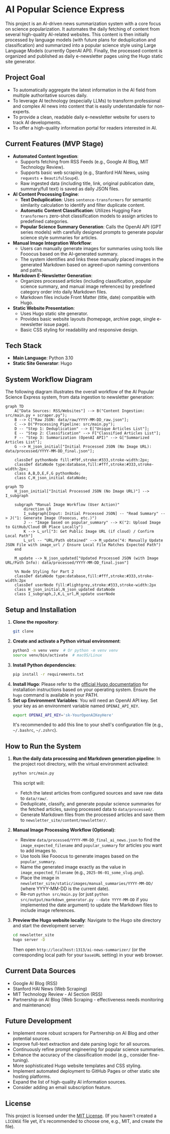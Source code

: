 # AI Popular Science Express

This project is an AI-driven news summarization system with a core focus on science popularization. It automates the daily fetching of content from several high-quality AI-related websites. This content is then initially processed by language models (with future plans for deduplication and classification) and summarized into a popular science style using Large Language Models (currently OpenAI API). Finally, the processed content is organized and published as daily e-newsletter pages using the Hugo static site generator.

## Project Goal

* To automatically aggregate the latest information in the AI field from multiple authoritative sources daily.
* To leverage AI technology (especially LLMs) to transform professional and complex AI news into content that is easily understandable for non-experts.
* To provide a clean, readable daily e-newsletter website for users to track AI developments.
* To offer a high-quality information portal for readers interested in AI.

## Current Features (MVP Stage)

* **Automated Content Ingestion**:
    * Supports fetching from RSS Feeds (e.g., Google AI Blog, MIT Technology Review).
    * Supports basic web scraping (e.g., Stanford HAI News, using `requests` + `BeautifulSoup4`).
    * Raw ingested data (including title, link, original publication date, summary/full text) is saved as daily JSON files.
* **AI Content Processing Engine**:
    * **Text Deduplication**: Uses `sentence-transformers` for semantic similarity calculation to identify and filter duplicate content.
    * **Automatic Content Classification**: Utilizes Hugging Face `transformers` zero-shot classification models to assign articles to predefined categories.
    * **Popular Science Summary Generation**: Calls the OpenAI API (GPT series models) with carefully designed prompts to generate popular science style summaries for articles.
* **Manual Image Integration Workflow**:
    * Users can manually generate images for summaries using tools like Fooocus based on the AI-generated summary.
    * The system identifies and links these manually placed images in the generated Markdown based on agreed-upon naming conventions and paths.
* **Markdown E-Newsletter Generation**:
    * Organizes processed articles (including classification, popular science summary, and manual image references) by predefined category order into daily Markdown files.
    * Markdown files include Front Matter (title, date) compatible with Hugo.
* **Static Website Presentation**:
    * Uses Hugo static site generator.
    * Provides basic website layouts (homepage, archive page, single e-newsletter issue page).
    * Basic CSS styling for readability and responsive design.

## Tech Stack

* **Main Language**: Python 3.10
* **Static Site Generator**: Hugo

## System Workflow Diagram

The following diagram illustrates the overall workflow of the AI Popular Science Express system, from data ingestion to newsletter generation:

```mermaid
graph TD
    A["Data Sources: RSS/Websites"] --> B("Content Ingestion: src/main.py + scraper.py");
    B --> C["Raw JSON: data/raw/YYYY-MM-DD_raw.json"];
    C --> D("Processing Pipeline: src/main.py");
    D -- "Step 1: Deduplication" --> E["Unique Articles List"];
    E -- "Step 2: Classification" --> F["Classified Articles List"];
    F -- "Step 3: Summarization (OpenAI API)" --> G["Summarized Articles List"];
    G --> H_json_initial["Initial Processed JSON (No Image URL): data/processed/YYYY-MM-DD_final.json"];

    classDef pythonNode fill:#f9f,stroke:#333,stroke-width:2px;
    classDef dataNode type:database,fill:#fff,stroke:#333,stroke-width:2px;
    class A,B,D,E,F,G pythonNode;
    class C,H_json_initial dataNode;
```

```mermaid
graph TD
    H_json_initial["Initial Processed JSON (No Image URL)"] --> I_subgraph
    
    subgraph "Manual Image Workflow (User Action)"
        direction LR
        I_subgraph[Input: Initial Processed JSON] -- "Read Summary" --> J("1: Generate Image (Fooocus, etc.)")
        J -- "Image based on popular_summary" --> K("2: Upload Image to GitHub/Cloud OR Place Locally")
        K --> L_url["3: Get Public Image URL (if cloud) / Confirm Local Path"]
        L_url -- "URL/Path obtained" --> M_update("4: Manually Update JSON File with image_url / Ensure Local File Matches Expected Path")
    end

    M_update --> N_json_updated["Updated Processed JSON (with Image URL/Path Info): data/processed/YYYY-MM-DD_final.json"]

    %% Node Styling for Part 2
    classDef dataNode type:database,fill:#fff,stroke:#333,stroke-width:2px
    classDef userNode fill:#lightgrey,stroke:#333,stroke-width:2px
    class H_json_initial,N_json_updated dataNode
    class I_subgraph,J,K,L_url,M_update userNode
```
## Setup and Installation

1.  **Clone the repository**:
    ```bash
    git clone 
    ```
2.  **Create and activate a Python virtual environment**:
    ```bash
    python3 -m venv venv  # Or python -m venv venv
    source venv/bin/activate  # macOS/Linux
    ```
3.  **Install Python dependencies**:
    ```bash
    pip install -r requirements.txt
    ```
4.  **Install Hugo**:
    Please refer to the [official Hugo documentation](https://gohugo.io/getting-started/installing/) for installation instructions based on your operating system. Ensure the `hugo` command is available in your PATH.
5.  **Set up Environment Variables**:
    You will need an OpenAI API key. Set your key as an environment variable named `OPENAI_API_KEY`.
    ```bash
    export OPENAI_API_KEY='sk-YourOpenAIKeyHere'
    ```
    It's recommended to add this line to your shell's configuration file (e.g., `~/.bashrc`, `~/.zshrc`).

## How to Run the System

1.  **Run the daily data processing and Markdown generation pipeline**:
    In the project root directory, with the virtual environment activated:
    ```bash
    python src/main.py
    ```
    This script will:
    * Fetch the latest articles from configured sources and save raw data to `data/raw/`.
    * Deduplicate, classify, and generate popular science summaries for the fetched articles, saving processed data to `data/processed/`.
    * Generate Markdown files from the processed articles and save them to `newsletter_site/content/newsletter/`.

2.  **Manual Image Processing Workflow (Optional)**:
    * Review `data/processed/YYYY-MM-DD_final_ai_news.json` to find the `image_expected_filename` and `popular_summary` for articles you want to add images to.
    * Use tools like Fooocus to generate images based on the `popular_summary`.
    * Name the generated image exactly as the value in `image_expected_filename` (e.g., `2025-06-01_some_slug.png`).
    * Place the image in `newsletter_site/static/images/manual_summaries/YYYY-MM-DD/` (where YYYY-MM-DD is the current date).
    * Re-run `python src/main.py` (or just `python src/output/markdown_generator.py --date YYYY-MM-DD` if you implemented the date argument) to update the Markdown files to include image references.

3.  **Preview the Hugo website locally**:
    Navigate to the Hugo site directory and start the development server:
    ```bash
    cd newsletter_site
    hugo server -D
    ```
    Then open `http://localhost:1313/ai-news-summarizer/` (or the corresponding local path for your `baseURL` setting) in your web browser.

## Current Data Sources

* Google AI Blog (RSS)
* Stanford HAI News (Web Scraping)
* MIT Technology Review - AI Section (RSS)
* Partnership on AI Blog (Web Scraping - effectiveness needs monitoring and maintenance)

## Future Development

* Implement more robust scrapers for Partnership on AI Blog and other potential sources.
* Improve full-text extraction and date parsing logic for all sources.
* Continuously refine prompt engineering for popular science summaries.
* Enhance the accuracy of the classification model (e.g., consider fine-tuning).
* More sophisticated Hugo website templates and CSS styling.
* Implement automated deployment to GitHub Pages or other static site hosting platforms.
* Expand the list of high-quality AI information sources.
* Consider adding an email subscription feature.

## License

This project is licensed under the [MIT License](LICENSE). (If you haven't created a `LICENSE` file yet, it's recommended to choose one, e.g., MIT, and create the file).